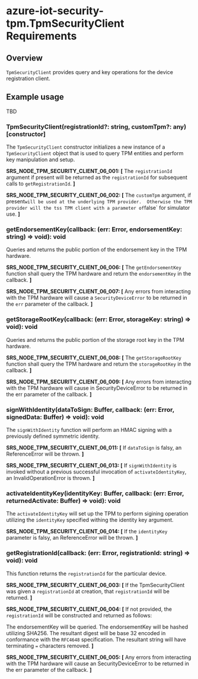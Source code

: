 # azure-iot-security-tpm.TpmSecurityClient Requirements

## Overview
`TpmSecurityClient` provides query and key operations for the device registration client.

## Example usage
TBD

### TpmSecurityClient(registrationId?: string, customTpm?: any) [constructor]

The `TpmSecurityClient` constructor initializes a new instance of a `TpmSecurityClient` object that is used to query TPM entities and perform key manipulation and setup.

**SRS_NODE_TPM_SECURITY_CLIENT_06_001: [** The `registrationId` argument if present will be returned as the `registrationId` for subsequent calls to `getRegistrationId`. **]**

**SRS_NODE_TPM_SECURITY_CLIENT_06_002: [** The `customTpm` argument, if present` will be used at the underlying TPM provider.  Otherwise the TPM provider will the tss TPM client with a parameter of `false` for simulator use. **]**

### getEndorsementKey(callback: (err: Error, endorsementKey: string) => void): void

Queries and returns the public portion of the endorsement key in the TPM hardware.

**SRS_NODE_TPM_SECURITY_CLIENT_06_006: [** The `getEndorsementKey` function shall query the TPM hardware and return the `endorsementKey` in the callback. **]**

**SRS_NODE_TPM_SECURITY_CLIENT_06_007: [** Any errors from interacting with the TPM hardware will cause a `SecurityDeviceError` to be returned in the `err` parameter of the callback. **]**

### getStorageRootKey(callback: (err: Error, storageKey: string) => void): void

Queries and returns the public portion of the storage root key in the TPM hardware.

**SRS_NODE_TPM_SECURITY_CLIENT_06_008: [** The `getStorageRootKey` function shall query the TPM hardware and return the `storageRootKey` in the callback. **]**

**SRS_NODE_TPM_SECURITY_CLIENT_06_009: [** Any errors from interacting with the TPM hardware will cause in SecurityDeviceError to be returned in the err parameter of the callback. **]**

### signWithIdentity(dataToSign: Buffer, callback: (err: Error, signedData: Buffer) => void): void

The `signWithIdentity` function will perform an HMAC signing with a previously defined symmetric identity.

**SRS_NODE_TPM_SECURITY_CLIENT_06_011: [** If `dataToSign` is falsy, an ReferenceError will be thrown. **]**

**SRS_NODE_TPM_SECURITY_CLIENT_06_013: [** If `signWithIdentity` is invoked without a previous successful invocation of `activateIdentityKey`, an InvalidOperationError is thrown. **]**

### activateIdentityKey(identityKey: Buffer, callback: (err: Error, returnedActivate: Buffer) => void): void

The `activateIdentityKey` will set up the TPM to perform sigining operation utilizing the `identityKey` specified withing the identity key argument.

**SRS_NODE_TPM_SECURITY_CLIENT_06_014: [** If the `identityKey` parameter is falsy, an ReferenceError will be thrown. **]**

### getRegistrationId(callback: (err: Error, registrationId: string) => void): void

This function returns the `registrationId` for the particular device.

**SRS_NODE_TPM_SECURITY_CLIENT_06_003: [** If the TpmSecurityClient was given a `registrationId` at creation, that `registrationId` will be returned. **]**

**SRS_NODE_TPM_SECURITY_CLIENT_06_004: [** If not provided, the `registrationId` will be constructed and returned as follows:

The endorsementKey will be queried.
The endorsementKey will be hashed utilizing SHA256.
The resultant digest will be base 32 encoded in conformance with the `RFC4648` specification.
The resultant string will have terminating `=` characters removed. **]**

**SRS_NODE_TPM_SECURITY_CLIENT_06_005: [** Any errors from interacting with the TPM hardware will cause an SecurityDeviceError to be returned in the err parameter of the callback. **]**